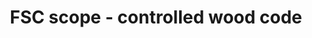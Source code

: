 ---
title: 'FSC scope - controlled wood code'
field: 'fsc.wood.code'
slug: 'fsc-resource-scope-controlled-wood-code'
description: 'select from control list'
required: False
vocabulary: 'fsc-resource-scope-controlled-wood-code.txt'
policy: 'Controlled value. Multi select from control list.'
---